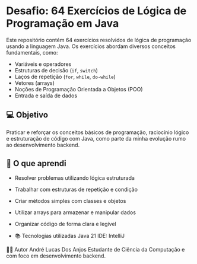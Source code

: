 # Desafio: 64 Exercícios de Lógica de Programação em Java

Este repositório contém 64 exercícios resolvidos de lógica de programação usando a linguagem Java. Os exercícios abordam diversos conceitos fundamentais, como:

- Variáveis e operadores
- Estruturas de decisão (`if`, `switch`)
- Laços de repetição (`for`, `while`, `do-while`)
- Vetores (arrays)
- Noções de Programação Orientada a Objetos (POO)
- Entrada e saída de dados

## 💻 Objetivo

Praticar e reforçar os conceitos básicos de programação, raciocínio lógico e estruturação de código com Java, como parte da minha evolução rumo ao desenvolvimento backend.

## 🧠 O que aprendi

- Resolver problemas utilizando lógica estruturada
- Trabalhar com estruturas de repetição e condição
- Criar métodos simples com classes e objetos
- Utilizar arrays para armazenar e manipular dados
- Organizar código de forma clara e legível

- 📚 Tecnologias utilizadas
Java 21
IDE: IntelliJ

🧑‍💻 Autor
André Lucas Dos Anjos
Estudante de Ciência da Computação e com foco em desenvolvimento backend.
